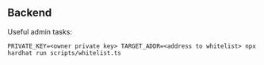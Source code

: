 ## Backend

Useful admin tasks:

```
PRIVATE_KEY=<owner private key> TARGET_ADDR=<address to whitelist> npx hardhat run scripts/whitelist.ts
```
